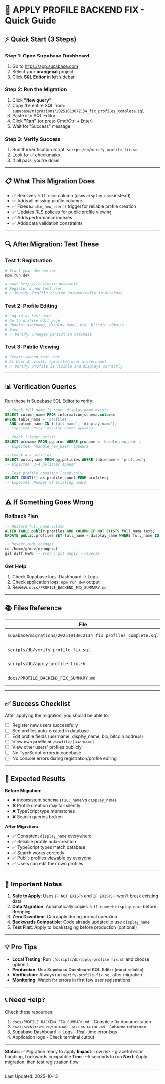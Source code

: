 # 🚀 APPLY PROFILE BACKEND FIX - Quick Guide

## ⚡ Quick Start (3 Steps)

### Step 1: Open Supabase Dashboard
1. Go to https://app.supabase.com
2. Select your **orangecat** project
3. Click **SQL Editor** in left sidebar

### Step 2: Run the Migration
1. Click **"New query"**
2. Copy the entire SQL from: `supabase/migrations/20251013072134_fix_profiles_complete.sql`
3. Paste into SQL Editor
4. Click **"Run"** (or press Cmd/Ctrl + Enter)
5. Wait for "Success" message

### Step 3: Verify Success
1. Run the verification script: `scripts/db/verify-profile-fix.sql`
2. Look for ✅ checkmarks
3. If all pass, you're done!

---

## 📋 What This Migration Does

- ✅ Removes `full_name` column (uses `display_name` instead)
- ✅ Adds all missing profile columns
- ✅ Fixes `handle_new_user()` trigger for reliable profile creation
- ✅ Updates RLS policies for public profile viewing
- ✅ Adds performance indexes
- ✅ Adds data validation constraints

---

## 🔍 After Migration: Test These

### Test 1: Registration
```bash
# Start your dev server
npm run dev

# Open http://localhost:3000/auth
# Register a new test user
# ✅ Verify: Profile created automatically in database
```

### Test 2: Profile Editing
```bash
# Log in as test user
# Go to profile edit page
# Update: username, display_name, bio, bitcoin address
# Save
# ✅ Verify: Changes persist in database
```

### Test 3: Public Viewing
```bash
# Create second test user
# As User B, visit: /profile/[user-a-username]
# ✅ Verify: Profile is visible and displays correctly
```

---

## 📊 Verification Queries

Run these in Supabase SQL Editor to verify:

```sql
-- Check full_name is gone, display_name exists
SELECT column_name FROM information_schema.columns 
WHERE table_name = 'profiles' 
  AND column_name IN ('full_name', 'display_name');
-- Expected: Only 'display_name' appears

-- Check trigger exists
SELECT proname FROM pg_proc WHERE proname = 'handle_new_user';
-- Expected: 'handle_new_user' appears

-- Check RLS policies
SELECT policyname FROM pg_policies WHERE tablename = 'profiles';
-- Expected: 3-4 policies appear

-- Test profile creation (read-only)
SELECT COUNT(*) as profile_count FROM profiles;
-- Expected: Number of existing users
```

---

## ⚠️ If Something Goes Wrong

### Rollback Plan
```sql
-- Restore full_name column
ALTER TABLE public.profiles ADD COLUMN IF NOT EXISTS full_name text;
UPDATE public.profiles SET full_name = display_name WHERE full_name IS NULL;

-- Revert code changes
cd /home/g/dev/orangecat
git diff HEAD -- src/ | git apply --reverse
```

### Get Help
1. Check Supabase logs: Dashboard → Logs
2. Check application logs: `npm run dev` output
3. Review: `docs/PROFILE_BACKEND_FIX_SUMMARY.md`

---

## 📚 Files Reference

| File | Purpose |
|------|---------|
| `supabase/migrations/20251013072134_fix_profiles_complete.sql` | Main migration SQL |
| `scripts/db/verify-profile-fix.sql` | Verification queries |
| `scripts/db/apply-profile-fix.sh` | Interactive helper script |
| `docs/PROFILE_BACKEND_FIX_SUMMARY.md` | Complete documentation |

---

## ✅ Success Checklist

After applying the migration, you should be able to:

- [ ] Register new users successfully
- [ ] See profiles auto-created in database
- [ ] Edit profile fields (username, display_name, bio, bitcoin address)
- [ ] View own profile at `/profile/[username]`
- [ ] View other users' profiles publicly
- [ ] No TypeScript errors in codebase
- [ ] No console errors during registration/profile editing

---

## 🎯 Expected Results

**Before Migration:**
- ❌ Inconsistent schema (`full_name` vs `display_name`)
- ❌ Profile creation may fail silently
- ❌ TypeScript type mismatches
- ❌ Search queries broken

**After Migration:**
- ✅ Consistent `display_name` everywhere
- ✅ Reliable profile auto-creation
- ✅ TypeScript types match database
- ✅ Search works correctly
- ✅ Public profiles viewable by everyone
- ✅ Users can edit their own profiles

---

## 🚨 Important Notes

1. **Safe to Apply**: Uses `IF NOT EXISTS` and `IF EXISTS` - won't break existing data
2. **Data Migration**: Automatically copies `full_name` → `display_name` before dropping
3. **Zero Downtime**: Can apply during normal operation
4. **Backwards Compatible**: Code already updated to use `display_name`
5. **Test First**: Apply to local/staging before production (optional)

---

## 💡 Pro Tips

- **Local Testing**: Run `./scripts/db/apply-profile-fix.sh` and choose option 1
- **Production**: Use Supabase Dashboard SQL Editor (most reliable)
- **Verification**: Always run `verify-profile-fix.sql` after migration
- **Monitoring**: Watch for errors in first few user registrations

---

## 📞 Need Help?

Check these resources:
1. `docs/PROFILE_BACKEND_FIX_SUMMARY.md` - Complete fix documentation
2. `docs/architecture/SUPABASE_SCHEMA_GUIDE.md` - Schema reference
3. Supabase Dashboard → Logs - Real-time error logs
4. Application logs - Check terminal output

---

**Status**: ✅ Migration ready to apply
**Impact**: Low risk - graceful error handling, backwards compatible
**Time**: ~5 seconds to run
**Next**: Apply migration, then test registration flow

---

Last Updated: 2025-10-13


